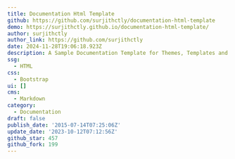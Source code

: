 ```yaml
---
title: Documentation Html Template
github: https://github.com/surjithctly/documentation-html-template
demo: https://surjithctly.github.io/documentation-html-template/
author: surjithctly
author_link: https://github.com/surjithctly
date: 2024-11-28T19:06:18.923Z
description: A Sample Documentation Template for Themes, Templates and Plugins
ssg:
  - HTML
css:
  - Bootstrap
ui: []
cms:
  - Markdown
category:
  - Documentation
draft: false
publish_date: '2015-07-14T07:25:06Z'
update_date: '2023-10-12T07:12:56Z'
github_star: 457
github_fork: 199
---
```

